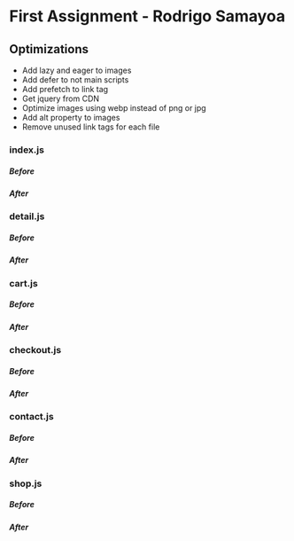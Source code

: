 # First Assignment - Rodrigo Samayoa

## Optimizations

- Add lazy and eager to images
- Add defer to not main scripts
- Add prefetch to link tag
- Get jquery from CDN
- Optimize images using webp instead of png or jpg
- Add alt property to images
- Remove unused link tags for each file

### index.js

##### Before

##### After

### detail.js

##### Before

##### After

### cart.js

##### Before

##### After

### checkout.js

##### Before

##### After

### contact.js

##### Before

##### After

### shop.js

##### Before

##### After
